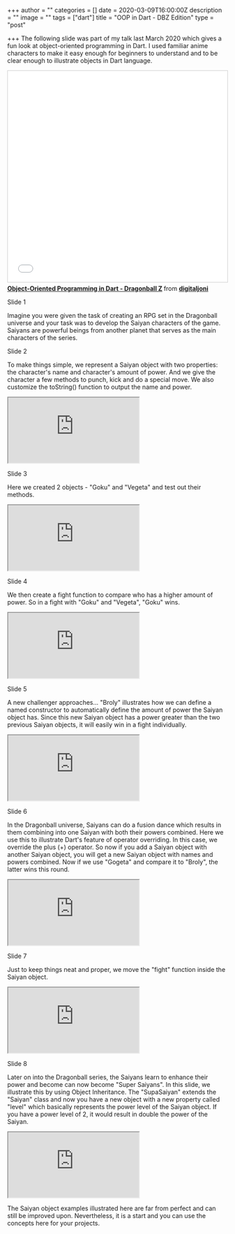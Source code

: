 +++
author = ""
categories = []
date = 2020-03-09T16:00:00Z
description = ""
image = ""
tags = ["dart"]
title = "OOP in Dart - DBZ Edition"
type = "post"

+++
The following slide was part of my talk last March 2020 which gives a fun look at object-oriented programming in Dart. I used familiar anime characters to make it easy enough for beginners to understand and to be clear enough to illustrate objects in Dart language.

<iframe src="//www.slideshare.net/slideshow/embed_code/key/GuVnMI18tDUKl7" width="595" height="485" frameborder="0" marginwidth="0" marginheight="0" scrolling="no" style="border:1px solid #CCC; border-width:1px; margin-bottom:5px; max-width: 100%;" allowfullscreen> </iframe> <div style="margin-bottom:5px"> <strong> <a href="//www.slideshare.net/digitaljoni/objectoriented-programming-in-dart-dragonball-z" title="Object-Oriented Programming in Dart - Dragonball Z" target="_blank">Object-Oriented Programming in Dart - Dragonball Z</a> </strong> from <strong><a href="https://www.slideshare.net/digitaljoni" target="_blank">digitaljoni</a></strong> </div>

Slide 1

Imagine you were given the task of creating an RPG set in the Dragonball universe and your task was to develop the Saiyan characters of the game. Saiyans are powerful beings from another planet that serves as the main characters of the series.

Slide 2

To make things simple, we represent a Saiyan object with two properties: the character's name and character's amount of power. And we give the character a few methods to punch, kick and do a special move. We also customize the toString() function to output the name and power.

<iframe src="https://dartpad.dev/embed-inline.html?id=5d4b8134eb09c2e6477e77a77f2e13b1"></iframe>

Slide 3

Here we created 2 objects - "Goku" and "Vegeta" and test out their methods.

<iframe src="https://dartpad.dev/embed-inline.html?id=5d4b8134eb09c2e6477e77a77f2e13b1"></iframe>

Slide 4

We then create a fight function to compare who has a higher amount of power. So in a fight with "Goku" and "Vegeta", "Goku" wins.

<iframe src="https://dartpad.dev/embed-inline.html?id=afd3bb82ccab66df064c9b3c6633ca23"></iframe>

Slide 5

A new challenger approaches... "Broly" illustrates how we can define a named constructor to automatically define the amount of power the Saiyan object has. Since this new Saiyan object has a power greater than the two previous Saiyan objects, it will easily win in a fight individually.

<iframe src="https://dartpad.dev/embed-inline.html?id=997ee71c457c1488517b03080be7bae0"></iframe>

Slide 6

In the Dragonball universe, Saiyans can do a fusion dance which results in them combining into one Saiyan with both their powers combined. Here we use this to illustrate Dart's feature of operator overriding. In this case, we override the plus (+) operator. So now if you add a Saiyan object with another Saiyan object, you will get a new Saiyan object with names and powers combined. Now if we use "Gogeta" and compare it to "Broly", the latter wins this round.

<iframe src="https://dartpad.dev/embed-inline.html?id=1856b6fc5c62ce9cd99ede05b2e071c3"></iframe>

Slide 7

Just to keep things neat and proper, we move the "fight" function inside the Saiyan object.

<iframe src="https://dartpad.dev/embed-inline.html?id=965b9e240a01326945424fb8244592e3"></iframe>

Slide 8

Later on into the Dragonball series, the Saiyans learn to enhance their power and become can now become "Super Saiyans". In this slide, we illustrate this by using Object Inheritance. The "SupaSaiyan" extends the "Saiyan" class and now you have a new object with a new property called "level" which basically represents the power level of the Saiyan object. If you have a power level of 2, it would result in double the power of the Saiyan.

<iframe src="https://dartpad.dev/embed-inline.html?id=498ad0d40c8800970f8dbf2b89f12771"></iframe>

The Saiyan object examples illustrated here are far from perfect and can still be improved upon. Nevertheless, it is a start and you can use the concepts here for your projects.